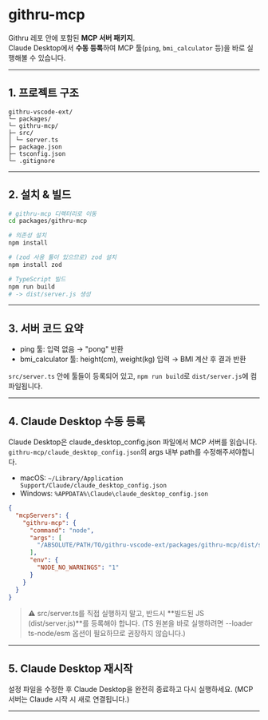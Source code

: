 # githru-mcp

Githru 레포 안에 포함된 **MCP 서버 패키지**.  
Claude Desktop에서 **수동 등록**하여 MCP 툴(`ping`, `bmi_calculator` 등)을 바로 실행해볼 수 있습니다.

---

## 1. 프로젝트 구조

``` 
githru-vscode-ext/
└─ packages/
└─ githru-mcp/
├─ src/
│ └─ server.ts
├─ package.json
├─ tsconfig.json
└─ .gitignore
```

---

## 2. 설치 & 빌드

```bash
# githru-mcp 디렉터리로 이동
cd packages/githru-mcp

# 의존성 설치
npm install

# (zod 사용 툴이 있으므로) zod 설치
npm install zod

# TypeScript 빌드
npm run build
# -> dist/server.js 생성
```

---

## 3. 서버 코드 요약

- ping 툴: 입력 없음 → "pong" 반환
- bmi_calculator 툴: height(cm), weight(kg) 입력 → BMI 계산 후 결과 반환

```src/server.ts``` 안에 툴들이 등록되어 있고, ```npm run build```로 ```dist/server.js```에 컴파일됩니다.

---

## 4. Claude Desktop 수동 등록
Claude Desktop은 claude_desktop_config.json 파일에서 MCP 서버를 읽습니다.
```githru-mcp/claude_desktop_config.json```의 args 내부 path를 수정해주셔야합니다.

- macOS: ```~/Library/Application Support/Claude/claude_desktop_config.json```
- Windows: ```%APPDATA%\Claude\claude_desktop_config.json```

```json
{
  "mcpServers": {
    "githru-mcp": {
      "command": "node",
      "args": [
        "/ABSOLUTE/PATH/TO/githru-vscode-ext/packages/githru-mcp/dist/server.js"
      ],
      "env": {
        "NODE_NO_WARNINGS": "1"
      }
    }
  }
}
```

> ⚠️ src/server.ts를 직접 실행하지 말고, 반드시 **빌드된 JS (dist/server.js)**를 등록해야 합니다.
> (TS 원본을 바로 실행하려면 --loader ts-node/esm 옵션이 필요하므로 권장하지 않습니다.)

---

## 5. Claude Desktop 재시작
설정 파일을 수정한 후 Claude Desktop을 완전히 종료하고 다시 실행하세요.
(MCP 서버는 Claude 시작 시 새로 연결됩니다.)

---


